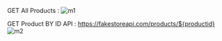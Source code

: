 GET All Products :
![m1](https://user-images.githubusercontent.com/97042529/224009728-b3df9cce-ebd8-4543-affa-26f6a3381a9b.png)

GET Product BY ID 
API : https://fakestoreapi.com/products/${productid}
![m2](https://user-images.githubusercontent.com/97042529/224010030-b5c9feb6-1903-40ff-835e-bdb5849e3129.png)

